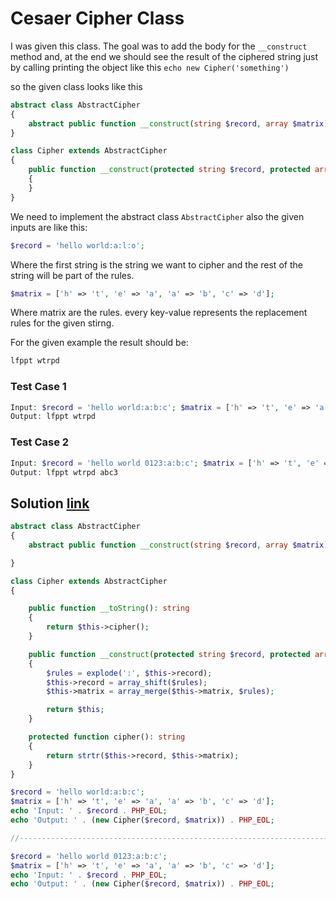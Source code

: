 # Cesaer Cipher Class

I was given this class. The goal was to add the body for the `__construct` method and, at the end we should see the result of the ciphered string just by calling printing the object like this
`echo new Cipher('something')`

so the given class looks like this

```php
abstract class AbstractCipher
{
    abstract public function __construct(string $record, array $matrix);
}

class Cipher extends AbstractCipher
{
    public function __construct(protected string $record, protected array $matrix)
    {
    }
}
```


We need to implement the abstract class `AbstractCipher` also the given inputs are like this:

```php
$record = 'hello world:a:l:o';
```
Where the first string is the string we want to cipher and the rest of the string will be part of the rules.

```php
$matrix = ['h' => 't', 'e' => 'a', 'a' => 'b', 'c' => 'd'];  
```
Where matrix are the rules. every key-value represents the replacement rules for the given stirng.

For the given example the result should be:
```php
lfppt wtrpd
```

### Test Case 1
```php
Input: $record = 'hello world:a:b:c'; $matrix = ['h' => 't', 'e' => 'a', 'a' => 'b', 'c' => 'd']; 
Output: lfppt wtrpd
```

### Test Case 2
```php
Input: $record = 'hello world 0123:a:b:c'; $matrix = ['h' => 't', 'e' => 'a', 'a' => 'b', 'c' => 'd']; 
Output: lfppt wtrpd abc3
```


## Solution [link](https://3v4l.org/UKOBX)

```php
abstract class AbstractCipher
{
    abstract public function __construct(string $record, array $matrix);

}

class Cipher extends AbstractCipher
{

    public function __toString(): string
    {
        return $this->cipher();
    }

    public function __construct(protected string $record, protected array $matrix)
    {
        $rules = explode(':', $this->record);
        $this->record = array_shift($rules);
        $this->matrix = array_merge($this->matrix, $rules);

        return $this;
    }

    protected function cipher(): string
    {
        return strtr($this->record, $this->matrix);
    }
}

$record = 'hello world:a:b:c';
$matrix = ['h' => 't', 'e' => 'a', 'a' => 'b', 'c' => 'd'];
echo 'Input: ' . $record . PHP_EOL;
echo 'Output: ' . (new Cipher($record, $matrix)) . PHP_EOL;

//----------------------------------------------------------------------------------------

$record = 'hello world 0123:a:b:c';
$matrix = ['h' => 't', 'e' => 'a', 'a' => 'b', 'c' => 'd'];
echo 'Input: ' . $record . PHP_EOL;
echo 'Output: ' . (new Cipher($record, $matrix)) . PHP_EOL;
```


